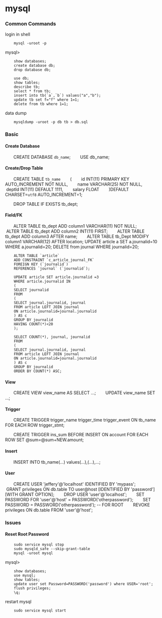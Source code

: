 # mysql

### Common Commands

login in shell

        mysql -uroot -p

mysql>

        show databases;
        create database db;
        drop database db;

        use db;
        show tables;
        describe tb;
        select * from tb;
        insert into tb(`a`,`b`) values("a","b");
        update tb set f="f" where 1=1;
        delete from tb where 1=1;

data dump

        mysqldump -uroot -p db tb > db.sql
        
        
### Basic

#### Create Database

        CREATE DATABASE `db_name`;
        USE db_name;

#### Create/Drop Table

        CREATE TABLE `tb_name`
        (
        id INT(11) PRIMARY KEY AUTO_INCREMENT NOT NULL,
        name VARCHAR(25) NOT NULL,
        deptId INT(11) DEFAULT 1111,
        salary FLOAT
        )DEFAULT CHARSET=`utf8` AUTO_INCREMENT=1;
        
        DROP TABLE IF EXISTS tb_dept;
           
#### Field/FK

        ALTER TABLE tb_dept ADD column1 VARCHAR(11) NOT NULL;
        ALTER TABLE tb_dept ADD column2 INT(11) FIRST;
        ALTER TABLE tb_dept ADD column3 AFTER name;
        ALTER TABLE tb_Dept MODIFY column1 VARCHAR(12) AFTER location;
        UPDATE article a SET a.journalid=10 WHERE a.journalid=20;
        DELETE from journal WHERE journalid=20;
        
        ALTER TABLE `article` 
        ADD CONSTRAINT `c_article_journal_FK` 
        FOREIGN KEY (`journalid`)  
        REFERENCES `journal` (`journalid`);
        
        UPDATE article SET article.journalid =3 
        WHERE article.journalid IN
        (
        SELECT journalid 
        FROM 
        (
        SELECT journal.journalid, journal 
        FROM article LEFT JOIN journal 
        ON article.journalid=journal.journalid
        ) AS c 
        GROUP BY journalid
        HAVING COUNT(*)<20
        );
        
        SELECT COUNT(*), journal, journalid 
        FROM
        (
        SELECT journal.journalid, journal 
        FROM article LEFT JOIN journal 
        ON article.journalid=journal.journalid
        ) AS c 
        GROUP BY journalid 
        ORDER BY COUNT(*) ASC;
        
#### View

        CREATE VIEW view_name AS SELECT ...;
        UPDATE view_name SET ...;
        
#### Trigger

        CREATE TRIGGER trigger_name trigger_time trigger_event ON tb_name FOR EACH ROW trigger_stmt;
        
        CREATE TRIGGER ins_sum 
        BEFORE INSERT ON account 
        FOR EACH ROW 
        SET @sum=@sum+NEW.amount;
        
        
#### Insert

        INSERT INTO tb_name(...) values(...),(...),...;
        
#### User 

        CREATE USER 'jeffery'@'localhost' IDENTIFIED BY 'mypass';
        GRANT privileges ON db.table TO user@host [IDENTIFIED BY 'password'] [WITH GRANT OPTION];
        DROP USER 'user'@'localhost';
        SET PASSWORD FOR 'user'@'host' = PASSWORD('otherpassword');
        SET PASSWORD = PASSWORD('otherpassword'); -- FOR ROOT
        REVOKE privileges ON db.table FROM 'user'@'host';
        

### Issues

#### Reset Root Password

        sudo service mysql stop                                         
        sudo mysqld_safe --skip-grant-table
        mysql -uroot mysql

mysql> 

        show databases;
        use mysql;
        show tables;
        update user set Password=PASSWORD('password') where USER='root';         
        flush privileges;
        \q;

restart mysql

        sudo service mysql start
        


